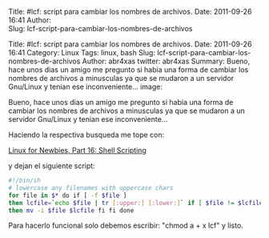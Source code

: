 Title: #lcf: script para cambiar los nombres de archivos.
Date: 2011-09-26 16:41
Author:  
Slug: lcf-script-para-cambiar-los-nombres-de-archivos


Title: #lcf: script para cambiar los nombres de archivos.
Date: 2011-09-26 16:41
Category: Linux
Tags: linux, bash
Slug: lcf-script-para-cambiar-los-nombres-de-archivos
Author: abr4xas
twitter: abr4xas
Summary: Bueno, hace unos dias un amigo me pregunto si habia una forma de cambiar
los nombres de archivos a minusculas ya que se mudaron a un servidor
Gnu/Linux y tenian ese inconveniente...
image: 



Bueno, hace unos dias un amigo me pregunto si habia una forma de cambiar
los nombres de archivos a minusculas ya que se mudaron a un servidor
Gnu/Linux y tenian ese inconveniente...

Haciendo la respectiva busqueda me tope con:

[Linux for Newbies, Part 16: Shell Scripting](http://northernjourney.com/opensource/newbies/newb016.html "http://northernjourney.com/opensource/newbies/newb016.html")


y dejan el siguiente script:  

```bash
#!/bin/sh 
# lowercase any filenames with uppercase chars 
for file in $* do if [ -f $file ] 
then lcfile=`echo $file | tr [:upper:] [:lower:]` if [ $file != $lcfile ] 
then mv -i $file $lcfile fi fi done
```
Para hacerlo funcional solo debemos escribir: "chmod a + x lcf" y
listo.
